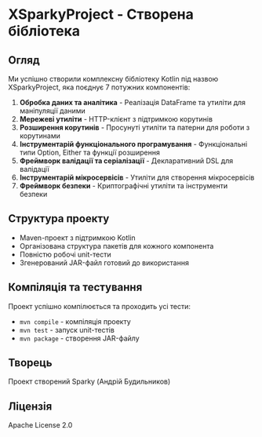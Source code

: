 # XSparkyProject - Створена бібліотека

## Огляд
Ми успішно створили комплексну бібліотеку Kotlin під назвою XSparkyProject, яка поєднує 7 потужних компонентів:

1. **Обробка даних та аналітика** - Реалізація DataFrame та утиліти для маніпуляції даними
2. **Мережеві утиліти** - HTTP-клієнт з підтримкою корутинів
3. **Розширення корутинів** - Просунуті утиліти та патерни для роботи з корутинами
4. **Інструментарій функціонального програмування** - Функціональні типи Option, Either та функції розширення
5. **Фреймворк валідації та серіалізації** - Декларативний DSL для валідації
6. **Інструментарій мікросервісів** - Утиліти для створення мікросервісів
7. **Фреймворк безпеки** - Криптографічні утиліти та інструменти безпеки

## Структура проекту
- Maven-проект з підтримкою Kotlin
- Організована структура пакетів для кожного компонента
- Повністю робочі unit-тести
- Згенерований JAR-файл готовий до використання

## Компіляція та тестування
Проект успішно компілюється та проходить усі тести:
- `mvn compile` - компіляція проекту
- `mvn test` - запуск unit-тестів
- `mvn package` - створення JAR-файлу

## Творець
Проект створений Sparky (Андрій Будильников)

## Ліцензія
Apache License 2.0